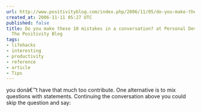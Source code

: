 ```yaml
---
url: http://www.positivityblog.com/index.php/2006/11/05/do-you-make-these-10-mistakes-in-a-conversation/
created_at: 2006-11-11 05:27 UTC
published: false
title: Do you make these 10 mistakes in a conversation? at Personal Development with
  The Positivity Blog
tags:
- lifehacks
- interesting
- productivity
- reference
- article
- Tips
---
```


you donâ€™t have that much too contribute. One alternative is to mix questions with statements. Continuing the conversation above you could skip the question and say:

